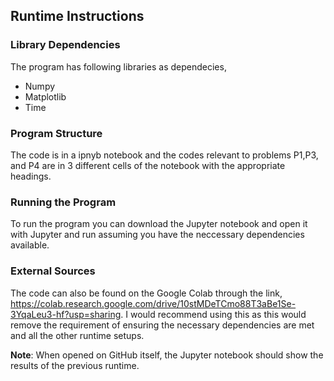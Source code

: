 ## Runtime Instructions 

### Library Dependencies

The program has following libraries as dependecies,
<ul>
  <li>Numpy</li>
  <li>Matplotlib</li>
  <li>Time</li>
</ul>

### Program Structure

The code is in a ipnyb notebook and the codes relevant to problems P1,P3, and P4 are in 3 different cells of the notebook with the appropriate headings. 

### Running the Program

To run the program you can download the Jupyter notebook and open it with Jupyter and run assuming you have the neccessary dependencies available. 

### External Sources

The code can also be found on the Google Colab through the link, <a href="https://colab.research.google.com/drive/10stMDeTCmo88T3aBe1Se-3YqaLeu3-hf?usp=sharing">https://colab.research.google.com/drive/10stMDeTCmo88T3aBe1Se-3YqaLeu3-hf?usp=sharing</a>. I would recommend using this as this would remove the requirement of ensuring the necessary dependencies are met and all the other runtime setups.

**Note**: When opened on GitHub itself, the Jupyter notebook should show the results of the previous runtime.
